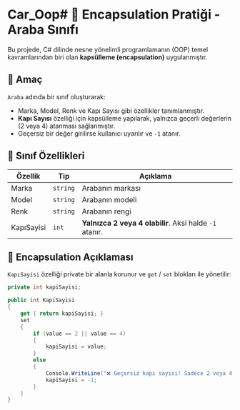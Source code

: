 # Car_Oop# 🚗 Encapsulation Pratiği - Araba Sınıfı

Bu projede, C# dilinde nesne yönelimli programlamanın (OOP) temel kavramlarından biri olan **kapsülleme (encapsulation)** uygulanmıştır.

## 🎯 Amaç

`Araba` adında bir sınıf oluşturarak:
- Marka, Model, Renk ve Kapı Sayısı gibi özellikler tanımlanmıştır.
- **Kapı Sayısı** özelliği için kapsülleme yapılarak, yalnızca geçerli değerlerin (2 veya 4) atanması sağlanmıştır.
- Geçersiz bir değer girilirse kullanıcı uyarılır ve `-1` atanır.

## 🧱 Sınıf Özellikleri

| Özellik    | Tip       | Açıklama |
|------------|-----------|----------|
| Marka      | `string`  | Arabanın markası |
| Model      | `string`  | Arabanın modeli |
| Renk       | `string`  | Arabanın rengi |
| KapıSayisi | `int`     | **Yalnızca 2 veya 4 olabilir**. Aksi halde `-1` atanır. |

## 🔐 Encapsulation Açıklaması

`KapıSayisi` özelliği private bir alanla korunur ve `get` / `set` blokları ile yönetilir:

```csharp
private int kapiSayisi;

public int KapiSayisi
{
    get { return kapiSayisi; }
    set
    {
        if (value == 2 || value == 4)
        {
            kapiSayisi = value;
        }
        else
        {
            Console.WriteLine("❌ Geçersiz kapı sayısı! Sadece 2 veya 4 olabilir.");
            kapiSayisi = -1;
        }
    }
}
